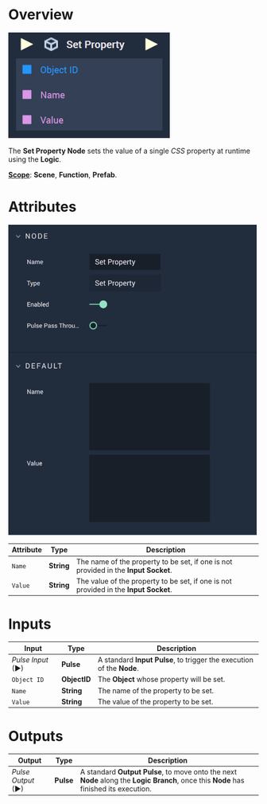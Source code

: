 # Overview

![The Set Property Node.](../../../.gitbook/assets/setpropertynode.png)

The **Set Property Node** sets the value of a single *CSS* property at runtime using the **Logic**.

[**Scope**](../../overview.md#scopes): **Scene**, **Function**, **Prefab**.

# Attributes

![The Set Property Node Attributes.](../../../.gitbook/assets/setpropertyattributes.png)

|Attribute|Type|Description|
|---|---|---|
|`Name`|**String**|The name of the property to be set, if one is not provided in the **Input Socket**.|
|`Value`|**String**|The value of the property to be set, if one is not provided in the **Input Socket**.|

# Inputs

|Input|Type|Description|
|---|---|---|
|*Pulse Input* (►)|**Pulse**|A standard **Input Pulse**, to trigger the execution of the **Node**.|
|`Object ID`|**ObjectID**|The **Object** whose property will be set.|
|`Name`|**String**|The name of the property to be set.|
|`Value`|**String**|The value of the property to be set.|

# Outputs

|Output|Type|Description|
|---|---|---|
|*Pulse Output* (►)|**Pulse**|A standard **Output Pulse**, to move onto the next **Node** along the **Logic Branch**, once this **Node** has finished its execution.|



